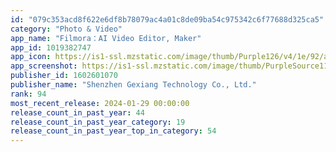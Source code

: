 ```yaml
---
id: "079c353acd8f622e6df8b78079ac4a01c8de09ba54c975342c6f77688d325ca5"
category: "Photo & Video"
app_name: "Filmora：AI Video Editor, Maker"
app_id: 1019382747
app_icon: https://is1-ssl.mzstatic.com/image/thumb/Purple126/v4/1e/92/ab/1e92ab99-ae2b-ba52-d49a-923ef683e135/AppIcon-0-0-1x_U007emarketing-0-0-0-7-0-0-sRGB-0-0-0-GLES2_U002c0-512MB-85-220-0-0.png/1024x1024bb.png
app_screenshot: https://is1-ssl.mzstatic.com/image/thumb/PurpleSource116/v4/f7/72/b2/f772b238-e47e-443e-9916-b1e5f79c063a/f9dd5fbb-d1e9-42eb-bbc4-a0b20f90dea1_iPhone_6_5_1242_2688-13.jpg/1242x2688bb.png
publisher_id: 1602601070
publisher_name: "Shenzhen Gexiang Technology Co., Ltd."
rank: 94
most_recent_release: 2024-01-29 00:00:00
release_count_in_past_year: 44
release_count_in_past_year_category: 19
release_count_in_past_year_top_in_category: 54
---
```


